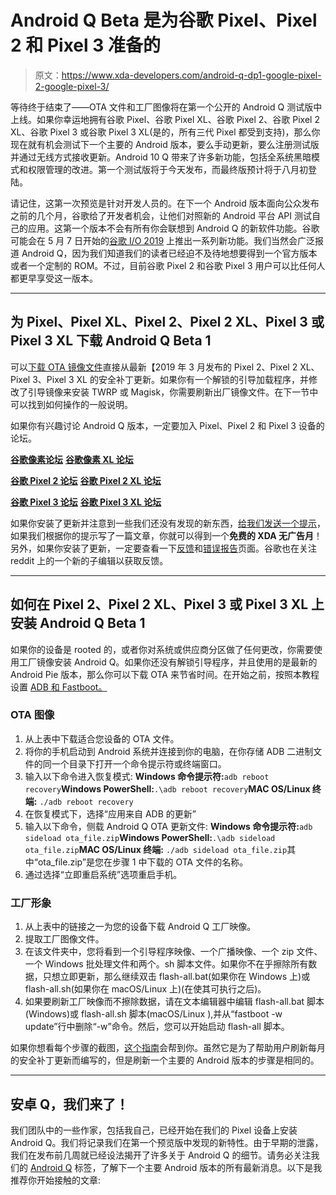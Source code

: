 # Android Q Beta 是为谷歌 Pixel、Pixel 2 和 Pixel 3 准备的

> 原文：<https://www.xda-developers.com/android-q-dp1-google-pixel-2-google-pixel-3/>

等待终于结束了——OTA 文件和工厂图像将在第一个公开的 Android Q 测试版中上线。如果你幸运地拥有谷歌 Pixel、谷歌 Pixel XL、谷歌 Pixel 2、谷歌 Pixel 2 XL、谷歌 Pixel 3 或谷歌 Pixel 3 XL(是的，所有三代 Pixel 都受到支持)，那么你现在就有机会测试下一个主要的 Android 版本，要么手动更新，要么注册测试版并通过无线方式接收更新。Android 10 Q 带来了许多新功能，包括全系统黑暗模式和权限管理的改进。第一个测试版将于今天发布，而最终版预计将于八月初登陆。

请记住，这第一次预览是针对开发人员的。在下一个 Android 版本面向公众发布之前的几个月，谷歌给了开发者机会，让他们对照新的 Android 平台 API 测试自己的应用。这第一个版本不会有所有你会联想到 Android Q 的新软件功能。谷歌可能会在 5 月 7 日开始的[谷歌 I/O 2019](https://www.xda-developers.com/google-io-2019-may-7-9/) 上推出一系列新功能。我们当然会广泛报道 Android Q，因为我们知道我们的读者已经迫不及待地想要得到一个官方版本或者一个定制的 ROM。不过，目前谷歌 Pixel 2 和谷歌 Pixel 3 用户可以比任何人都更早享受这一版本。

* * *

## 为 Pixel、Pixel XL、Pixel 2、Pixel 2 XL、Pixel 3 或 Pixel 3 XL 下载 Android Q Beta 1

可以[下载 OTA 镜像文件](https://developer.android.com/preview/download)直接从最新【2019 年 3 月发布的 Pixel 2、Pixel 2 XL、Pixel 3、Pixel 3 XL 的安全补丁更新。如果你有一个解锁的引导加载程序，并修改了引导镜像来安装 TWRP 或 Magisk，你需要刷新出厂镜像文件。在下一节中可以找到如何操作的一般说明。

如果你有兴趣讨论 Android Q 版本，一定要加入 Pixel、Pixel 2 和 Pixel 3 设备的论坛。

[**谷歌像素论坛**](https://forum.xda-developers.com/pixel) [**谷歌像素 XL 论坛**](https://forum.xda-developers.com/pixel-xl)

[**谷歌 Pixel 2 论坛**](https://forum.xda-developers.com/pixel-2) [**谷歌 Pixel 2 XL 论坛**](https://forum.xda-developers.com/pixel-2-xl)

[**谷歌 Pixel 3 论坛**](https://forum.xda-developers.com/pixel-3) [**谷歌 Pixel 3 XL 论坛**](https://forum.xda-developers.com/pixel-3-xl)

如果你安装了更新并注意到一些我们还没有发现的新东西，[给我们发送一个提示](https://www.xda-developers.com/tip-us/)，如果我们根据你的提示写了一篇文章，你就可以得到一个**免费的 XDA 无广告月**！另外，如果你安装了更新，一定要查看一下[反馈](https://developer.android.com/preview/feedback.html)和[错误报告](https://developer.android.com/preview/bug)页面。谷歌也在关注 reddit 上的一个新的子编辑以获取反馈。

* * *

## 如何在 Pixel 2、Pixel 2 XL、Pixel 3 或 Pixel 3 XL 上安装 Android Q Beta 1

如果你的设备是 rooted 的，或者你对系统或供应商分区做了任何更改，你需要使用工厂镜像安装 Android Q。如果你还没有解锁引导程序，并且使用的是最新的 Android Pie 版本，那么你可以下载 OTA 来节省时间。在开始之前，按照本教程设置 [ADB 和 Fastboot。](https://www.xda-developers.com/install-adb-windows-macos-linux/)

### OTA 图像

1.  从上表中下载适合您设备的 OTA 文件。
2.  将你的手机启动到 Android 系统并连接到你的电脑，在你存储 ADB 二进制文件的同一个目录下打开一个命令提示符或终端窗口。
3.  输入以下命令进入恢复模式: **Windows 命令提示符:**`adb reboot recovery`**Windows PowerShell:**`.\adb reboot recovery`**MAC OS/Linux 终端:** `./adb reboot recovery`
4.  在恢复模式下，选择“应用来自 ADB 的更新”
5.  输入以下命令，侧载 Android Q OTA 更新文件: **Windows 命令提示符:**`adb sideload ota_file.zip`**Windows PowerShell:**`.\adb sideload ota_file.zip`**MAC OS/Linux 终端:** `./adb sideload ota_file.zip`其中“ota_file.zip”是您在步骤 1 中下载的 OTA 文件的名称。
6.  通过选择“立即重启系统”选项重启手机。

### 工厂形象

1.  从上表中的链接之一为您的设备下载 Android Q 工厂映像。
2.  提取工厂图像文件。
3.  在该文件夹中，您将看到一个引导程序映像、一个广播映像、一个 zip 文件、一个 Windows 批处理文件和两个。sh 脚本文件。如果你不在乎擦除所有数据，只想立即更新，那么继续双击 flash-all.bat(如果你在 Windows 上)或 flash-all.sh(如果你在 macOS/Linux 上)(在使其可执行之后)。
4.  如果要刷新工厂映像而不擦除数据，请在文本编辑器中编辑 flash-all.bat 脚本(Windows)或 flash-all.sh 脚本(macOS/Linux ),并从“fastboot -w update”行中删除“-w”命令。然后，您可以开始启动 flash-all 脚本。

如果你想看每个步骤的截图，[这个指南](https://www.xda-developers.com/flash-monthly-security-update-google-pixel/)会帮到你。虽然它是为了帮助用户刷新每月的安全补丁更新而编写的，但是刷新一个主要的 Android 版本的步骤是相同的。

* * *

## 安卓 Q，我们来了！

我们团队中的一些作家，包括我自己，已经开始在我们的 Pixel 设备上安装 Android Q。我们将记录我们在第一个预览版中发现的新特性。由于早期的泄露，我们在发布前几周就已经设法揭开了许多关于 Android Q 的细节。请务必关注我们的 [Android Q](https://www.xda-developers.com/tag/android-q/) 标签，了解下一个主要 Android 版本的所有最新消息。以下是我推荐你开始接触的文章: